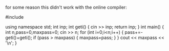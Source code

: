 for some reason this didn't work with the online compiler:

#include <iostream>

using namespace std;
int inp;
int geti() {
    cin >> inp;
    return inp;
}
int main() {
    int n,pass=0,maxpass=0;
    cin >> n;
    for (int i=0;i<n;i++) {
        pass+=-geti()+geti();
        if (pass > maxpass) {
            maxpass=pass;
        }
    }
    cout << maxpass << '\n';
}

